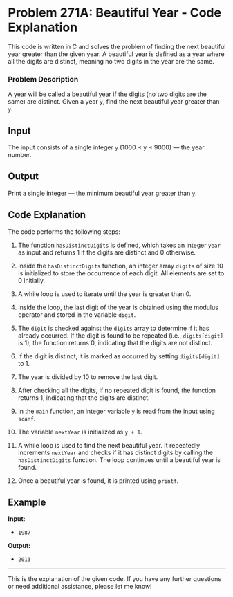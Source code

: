 # Problem 271A: Beautiful Year - Code Explanation

This code is written in C and solves the problem of finding the next beautiful year greater than the given year. A beautiful year is defined as a year where all the digits are distinct, meaning no two digits in the year are the same.

### Problem Description
A year will be called a beautiful year if the digits (no two digits are the same) are distinct. Given a year `y`, find the next beautiful year greater than `y`.


## Input

The input consists of a single integer `y` (1000 ≤ y ≤ 9000) — the year number.

## Output

Print a single integer — the minimum beautiful year greater than `y`.

## Code Explanation

The code performs the following steps:

1. The function `hasDistinctDigits` is defined, which takes an integer `year` as input and returns 1 if the digits are distinct and 0 otherwise.

2. Inside the `hasDistinctDigits` function, an integer array `digits` of size 10 is initialized to store the occurrence of each digit. All elements are set to 0 initially.

3. A while loop is used to iterate until the year is greater than 0.

4. Inside the loop, the last digit of the year is obtained using the modulus operator and stored in the variable `digit`.

5. The `digit` is checked against the `digits` array to determine if it has already occurred. If the digit is found to be repeated (i.e., `digits[digit]` is 1), the function returns 0, indicating that the digits are not distinct.

6. If the digit is distinct, it is marked as occurred by setting `digits[digit]` to 1.

7. The year is divided by 10 to remove the last digit.

8. After checking all the digits, if no repeated digit is found, the function returns 1, indicating that the digits are distinct.

9. In the `main` function, an integer variable `y` is read from the input using `scanf`.

10. The variable `nextYear` is initialized as `y + 1`.

11. A while loop is used to find the next beautiful year. It repeatedly increments `nextYear` and checks if it has distinct digits by calling the `hasDistinctDigits` function. The loop continues until a beautiful year is found.

12. Once a beautiful year is found, it is printed using `printf`.


## Example

**Input:**
- `1987`

**Output:**
- `2013`

---

This is the explanation of the given code. If you have any further questions or need additional assistance, please let me know!
